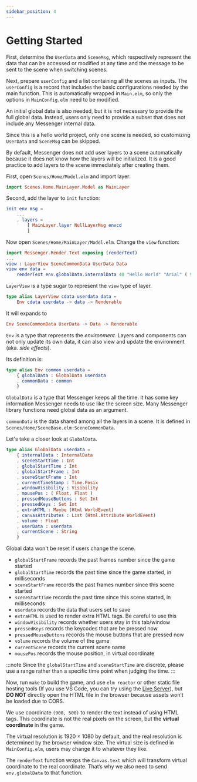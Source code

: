 ```yaml
---
sidebar_position: 4
---
```


# Getting Started

First, determine the `UserData` and `SceneMsg`, which respectively represent the data that can be accessed or modified at any time and the message to be sent to the scene when switching scenes.

Next, prepare `userConfig` and a list containing all the scenes as inputs. The `userConfig` is a record that includes the basic configurations needed by the main function. This is automatically wrapped in `Main.elm`, so only the options in `MainConfig.elm` need to be modified.

An initial global data is also needed, but it is not necessary to provide the full global data. Instead, users only need to provide a subset that does not include any Messenger internal data.

Since this is a hello world project, only one scene is needed, so customizing `UserData` and `SceneMsg` can be skipped.

By default, Messenger does not add user layers to a scene automatically because it does not know how the layers will be initialized. It is a good practice to add layers to the scene immediately after creating them.

First, open `Scenes/Home/Model.elm` and import layer:

```elm
import Scenes.Home.MainLayer.Model as MainLayer
```

Second, add the layer to `init` function:

```elm
init env msg =
    ...
    , layers =
        [ MainLayer.layer NullLayerMsg envcd
        ]
```

Now open `Scenes/Home/MainLayer/Model.elm`. Change the `view` function:

```elm
import Messenger.Render.Text exposing (renderText)
...
view : LayerView SceneCommonData UserData Data
view env data =
    renderText env.globalData.internalData 40 "Hello World" "Arial" ( 900, 500 )
```

`LayerView` is a type sugar to represent the `view` type of layer.

```elm
type alias LayerView cdata userdata data =
    Env cdata userdata -> data -> Renderable
```

It will expands to

```elm
Env SceneCommonData UserData -> Data -> Renderable
```

`Env` is a type that represents the _environment_. Layers and components can not only update its own data, it can also view and update the environment (aka. _side effects_).

Its definition is:

```elm
type alias Env common userdata =
    { globalData : GlobalData userdata
    , commonData : common
    }
```

`GlobalData` is a type that Messenger keeps all the time. It has some key information Messenger needs to use like the screen size. Many Messenger library functions need global data as an argument.

`commonData` is the data shared among all the layers in a scene. It is defined in `Scenes/Home/SceneBase.elm:SceneCommonData`.

Let's take a closer look at `GlobalData`.

```elm
type alias GlobalData userdata =
    { internalData : InternalData
    , sceneStartTime : Int
    , globalStartTime : Int
    , globalStartFrame : Int
    , sceneStartFrame : Int
    , currentTimeStamp : Time.Posix
    , windowVisibility : Visibility
    , mousePos : ( Float, Float )
    , pressedMouseButtons : Set Int
    , pressedKeys : Set Int
    , extraHTML : Maybe (Html WorldEvent)
    , canvasAttributes : List (Html.Attribute WorldEvent)
    , volume : Float
    , userData : userdata
    , currentScene : String
    }
```

Global data won't be reset if users change the scene.

- `globalStartFrame` records the past frames number since the game started
- `globalStartTime` records the past time since the game started, in milliseconds
- `sceneStartFrame` records the past frames number since this scene started
- `sceneStartTime` records the past time since this scene started, in milliseconds
- `userdata` records the data that users set to save
- `extraHTML` is used to render extra HTML tags. Be careful to use this
- `windowVisibility` records whether users stay in this tab/window
- `pressedKeys` records the keycodes that are be pressed now
- `pressedMouseButtons` records the mouse buttons that are pressed now
- `volume` records the volume of the game
- `currentScene` records the current scene name
- `mousePos` records the mouse position, in virtual coordinate

:::note
Since the `globalStartTime` and `sceneStartTime` are discrete, please use a range rather than a specific time point when judging the time.
:::

Now, run `make` to build the game, and use `elm reactor` or other static file hosting tools (If you use VS Code, you can try using the [Live Server](https://marketplace.visualstudio.com/items?itemName=ritwickdey.LiveServer)), but **DO NOT** directly open the HTML file in the browser because assets won’t be loaded due to CORS.

We use coordinate `(900, 500)` to render the text instead of using HTML tags. This coordinate is not the real pixels on the screen, but the **virtual coordinate** in the game.

The virtual resolution is 1920 × 1080 by default, and the real resolution is determined by the browser window size. The virtual size is defined in `MainConfig.elm`, users may change it to whatever they like.

The `renderText` function wraps the `Canvas.text` which will transform virtual coordinate to the real coordinate. That’s why we also need to send `env.globalData` to that function.
